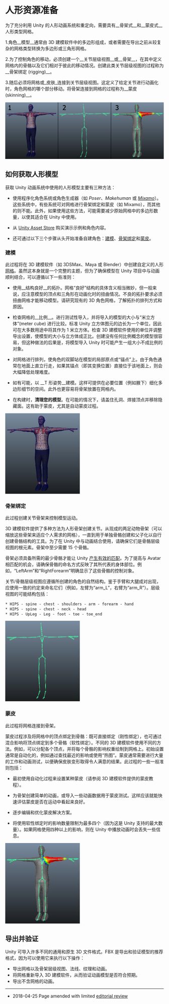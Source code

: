 # 人形资源准备

为了充分利用 Unity 的人形动画系统和重定向，需要具有__骨架式__和__蒙皮式__人形类型网格。


1.角色__模型__通常由 3D 建模软件中的多边形组成，或者需要在导出之前从较复杂的网格类型转换为多边形或三角形网格。

2.为了控制角色的移动，必须创建一个__关节层级视图__或__骨架__，在其中定义网格内的骨骼以及它们相对于彼此的移动情况。创建此类关节层级视图的过程称为__骨架绑定 (rigging)__。

3.随后必须将网格或_皮肤_连接到关节层级视图。这定义了给定关节进行动画化时，角色网格的哪个部分移动。将骨架连接到网格的过程称为__蒙皮 (skinning)__。

![角色准备阶段（建模、骨架绑定和蒙皮）](../uploads/Main/Char200.png)


## 如何获取人形模型

获取 Unity 动画系统中使用的人形模型主要有三种方法：

* 使用程序化角色系统或角色生成器（如 _Poser_、_Makehuman_ 或 [_Mixamo_](http://www.mixamo.com/)）。这些系统中，有些系统可对网格进行骨架绑定和蒙皮（如 Mixamo），而其他的则不能。此外，如果使用这些方法，可能需要减少原始网格中的多边形数量，以使其适合在 Unity 中使用。

* 从 [Unity Asset Store](http://unity3d.com/unity/asset-store/) 购买演示示例和角色内容。

* 还可通过以下三个步骤从头开始准备自建角色：[建模](#Modeling)、[骨架绑定](#Rigging)和[蒙皮](#Skinning)。

<a name="Modeling"></a> 
### 建模

此过程将在 3D 建模软件（如 3DSMax、Maya 或 Blender）中创建自定义的人形[网格](class-Mesh.html)。虽然这本身就是一个完整的主题，但为了确保模型在 Unity 项目中与动画顺利结合，可以遵循以下一些准则：

* 使用__结构良好__的拓扑。网格“良好”结构的具体含义相当微妙，但一般来说，应注意模型的顶点和三角形在动画化时的扭曲情况。不良的拓扑要求必须扭曲网格才能移动模型。请研究现有的 3D 角色网格，了解拓扑的排列方式和原因。

* 检查网格的__比例__。进行测试性导入，并将导入的模型的大小与“米立方体”(meter cube) 进行比较。标准 Unity 立方体图元的边长为一个单位，因此可在大多数用途中将其作为 1 米立方体。检查 3D 建模软件使用的单位并调整导出设置，使模型的大小与立方体成正比。创建没有任何比例概念的模型很容易，但这种做法的后果是，将模型导入 Unity 时可能产生一组大小不成比例的对象。

* 对网格进行排列，使角色的双脚站在模型的局部原点或“锚点”上。由于角色通常在地面上直立行走，如果其锚点（即其变换位置）直接位于该地面上，则会大幅降低处理难度。

* 如有可能，以 __T 形姿势__建模。这样可提供在必要位置（例如腋下）细化多边形细节的空间。此外也更容易将骨架放置在网格内。

* 在构建时，__清理您的模型__。在可能的情况下，请盖住孔洞、焊接顶点并移除隐藏面。这有助于蒙皮，尤其是自动蒙皮过程。

![皮肤网格（纹理和三角形）](../uploads/Main/SkinMesh256.png)


<a name="Rigging"></a> 
### 骨架绑定

此过程创建关节骨架来控制模型运动。

3D 建模软件提供了多种方法为人形骨架创建关节。从现成的两足动物骨架（可以缩放这些骨架来适应个人需求的网格），一直到用于单独骨骼创建和父子化以自行创建骨骼结构的工具。为了在 Unity 中与动画结合使用，请确保它们是骨骼层级视图的根元素。骨架中至少需要 15 个骨骼。

骨架必须具备所需的最少骨骼才能让 Unity [产生有效的匹配](class-Avatar.html)。为了提高与 Avatar 相匹配的机会，请确保骨骼的命名方式反映了其所代表的身体部位。例如，“LeftArm”和“RightForearm”明确显示了这些骨骼的控制对象。

关节/骨骼层级视图应遵循所创建的角色的自然结构。鉴于手臂和大腿成对出现，应使用一致的约定来命名它们（例如，左臂为“arm_L”，右臂为“arm_R”）。层级视图的可能结构包括：

    * HIPS - spine - chest - shoulders - arm - forearm - hand
    * HIPS - spine - chest - neck - head
    * HIPS - UpLeg - Leg - foot - toe - toe_end

![处于 T 形姿势的两足动物骨架](../uploads/Main/Skeleton256.png)


<a name="Skinning"></a> 
### 蒙皮

此过程将网格连接到骨架。

蒙皮过程涉及将网格中的顶点绑定到骨骼：既可直接绑定（刚性绑定），也可通过混合影响将顶点绑定到多个骨骼（软性绑定）。不同的 3D 建模软件使用不同的方法。例如，可以分配各个顶点，并将每个骨骼的影响权重绘制到网格上。初始设置通常是自动化的，例如通过查找最近的影响或使用“热图”。蒙皮通常需要进行大量的工作和动画测试，以便确保皮肤变形取得令人满意的结果。此过程的一些一般准则包括：

* 最初使用自动化过程来设置某种蒙皮（请参阅 3D 建模软件提供的蒙皮教程）。

* 为骨架创建简单的动画，或导入一些动画数据用于蒙皮测试。这样应该就能快速评估蒙皮是否在运动中看起来良好。

* 逐步编辑和优化蒙皮解决方案。

* 将使用软性绑定时的影响数量限制为最多四个（因为这是 Unity 支持的最大数量）。如果网格使用四种以上的影响，则在 Unity 中播放动画时会丢失一些信息。

![交互式皮肤绑定（多种蒙皮方法中的一种）](../uploads/Main/Skinning256.png)


## 导出并验证

Unity 可导入许多不同的通用和原生 3D 文件格式。FBX 是导出和验证模型的推荐格式，因为可以使用它来执行以下操作：

* 导出网格以及骨架层级视图、法线、纹理和动画。
* 将网格重新导入 3D 建模软件，从而验证动画模型是否符合预期。
* 导出不含网格的动画。

---

* <span class="page-edit"> 2018-04-25  Page amended with limited [editorial review](DocumentationEditorialReview.html)
</span>

